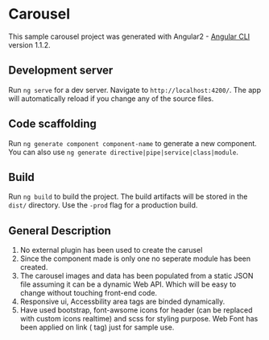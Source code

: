 # Carousel

This sample carousel project was generated with Angular2  - [Angular CLI](https://github.com/angular/angular-cli) version 1.1.2.

## Development server

Run `ng serve` for a dev server. Navigate to `http://localhost:4200/`. The app will automatically reload if you change any of the source files.

## Code scaffolding

Run `ng generate component component-name` to generate a new component. You can also use `ng generate directive|pipe|service|class|module`.

## Build

Run `ng build` to build the project. The build artifacts will be stored in the `dist/` directory. Use the `-prod` flag for a production build.

## General Description

1) No external plugin has been used to create the carusel
2) Since the component made is only one no seperate module has been created.
3) The carousel images and data has been populated from a static JSON file assuming it can be a dynamic Web API. Which will be easy to change without touching front-end code.
4) Responsive ui, Accessbility area tags are binded dynamically.
5) Have used bootstrap, font-awsome icons for header (can be replaced with custom icons realtime) and scss for styling purpose. Web Font has been applied on link (<a> tag) just for sample use.


